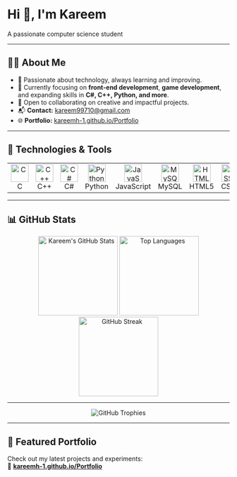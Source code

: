 # Hi 👋, I'm Kareem

A passionate computer science student

---

## 🧑‍💻 About Me

- 🚀 Passionate about technology, always learning and improving.
- 🌱 Currently focusing on **front-end development**, **game development**, and expanding skills in **C#, C++, Python, and more**.
- 🤝 Open to collaborating on creative and impactful projects.
- 📬 **Contact:** [kareem99710@gmail.com](mailto:kareem99710@gmail.com)  
- 🌐 **Portfolio:** [kareemh-1.github.io/Portfolio](https://kareemh-1.github.io/Portfolio)  

---

## 🚀 Technologies & Tools

<table>
  <tr>
    <td align="center"><img src="https://cdn.jsdelivr.net/gh/devicons/devicon/icons/c/c-original.svg" width="40" height="40" alt="C"/><br/>C</td>
    <td align="center"><img src="https://cdn.jsdelivr.net/gh/devicons/devicon/icons/cplusplus/cplusplus-original.svg" width="40" height="40" alt="C++"/><br/>C++</td>
    <td align="center"><img src="https://cdn.jsdelivr.net/gh/devicons/devicon/icons/csharp/csharp-original.svg" width="40" height="40" alt="C#"/><br/>C#</td>
    <td align="center"><img src="https://cdn.jsdelivr.net/gh/devicons/devicon/icons/python/python-original.svg" width="40" height="40" alt="Python"/><br/>Python</td>
    <td align="center"><img src="https://cdn.jsdelivr.net/gh/devicons/devicon/icons/javascript/javascript-original.svg" width="40" height="40" alt="JavaScript"/><br/>JavaScript</td>
    <td align="center"><img src="https://cdn.jsdelivr.net/gh/devicons/devicon/icons/mysql/mysql-original.svg" width="40" height="40" alt="MySQL"/><br/>MySQL</td>
    <td align="center"><img src="https://cdn.jsdelivr.net/gh/devicons/devicon/icons/html5/html5-original.svg" width="40" height="40" alt="HTML5"/><br/>HTML5</td>
    <td align="center"><img src="https://cdn.jsdelivr.net/gh/devicons/devicon/icons/css3/css3-original.svg" width="40" height="40" alt="CSS3"/><br/>CSS3</td>
    <td align="center"><img src="https://cdn.jsdelivr.net/gh/devicons/devicon/icons/react/react-original.svg" width="40" height="40" alt="React"/><br/>React</td>
    <td align="center"><img src="https://cdn.jsdelivr.net/gh/devicons/devicon/icons/unity/unity-original.svg" width="40" height="40" alt="Unity"/><br/>Unity</td>
  </tr>
</table>

---

## 📊 GitHub Stats

<div align="center">
  <img height="180em" src="https://github-readme-stats.vercel.app/api?username=KareemH-1&show_icons=true&theme=radical&hide_border=true&count_private=true" alt="Kareem's GitHub Stats"/>
  <img height="180em" src="https://github-readme-stats.vercel.app/api/top-langs/?username=KareemH-1&layout=compact&theme=radical&hide_border=true" alt="Top Languages"/>
  <img height="180em" src="https://github-readme-streak-stats.herokuapp.com/?user=KareemH-1&theme=radical&hide_border=true" alt="GitHub Streak"/>
</div>

---

<div align="center">
  <img src="https://github-profile-trophy.vercel.app/?username=KareemH-1&theme=radical&column=7&margin-w=15&margin-h=15" alt="GitHub Trophies"/>
</div>

---

## 📂 Featured Portfolio

Check out my latest projects and experiments:  
🔗 **[kareemh-1.github.io/Portfolio](https://kareemh-1.github.io/Portfolio/)**
